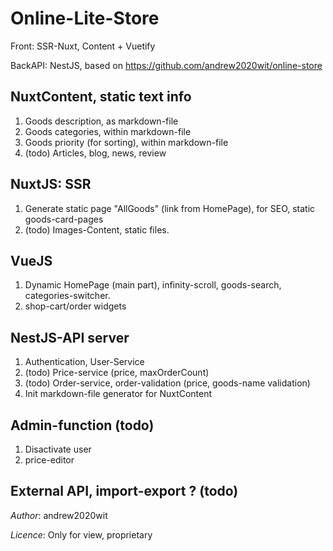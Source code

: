 # Online-Lite-Store

Front: SSR-Nuxt, Content + Vuetify

BackAPI: NestJS, based on https://github.com/andrew2020wit/online-store

## NuxtContent, static text info

1. Goods description, as markdown-file
2. Goods categories, within markdown-file
3. Goods priority (for sorting), within markdown-file
4. (todo) Articles, blog, news, review

## NuxtJS: SSR

1. Generate static page "AllGoods" (link from HomePage), for SEO, static goods-card-pages
2. (todo) Images-Content, static files.

## VueJS

1. Dynamic HomePage (main part), infinity-scroll, goods-search, categories-switcher.
2. shop-cart/order widgets

## NestJS-API server

1. Authentication, User-Service
2. (todo) Price-service (price, maxOrderCount)
3. (todo) Order-service, order-validation (price, goods-name validation)
4. Init markdown-file generator for NuxtContent

## Admin-function (todo)

1. Disactivate user
2. price-editor

## External API, import-export ? (todo)

_Author_: andrew2020wit

_Licence_: Only for view, proprietary
